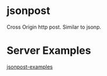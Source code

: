 # jsonpost

Cross Origin http post.   Similar to jsonp.

# Server Examples

[jsonpost-examples](https://github.com/rwadkins/jsonpost-examples)
